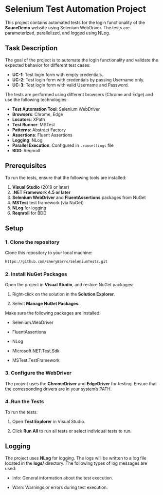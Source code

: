 # Selenium Test Automation Project

This project contains automated tests for the login functionality of the **SauceDemo** website using Selenium WebDriver. The tests are parameterized, parallelized, and logged using NLog.

## Task Description

The goal of the project is to automate the login functionality and validate the expected behavior for different test cases:

- **UC-1**: Test login form with empty credentials.
- **UC-2**: Test login form with credentials by passing Username only.
- **UC-3**: Test login form with valid Username and Password.

The tests are performed using different browsers (Chrome and Edge) and use the following technologies:

- **Test Automation Tool**: Selenium WebDriver
- **Browsers**: Chrome, Edge
- **Locators**: XPath
- **Test Runner**: MSTest
- **Patterns**: Abstract Factory
- **Assertions**: Fluent Assertions
- **Logging**: NLog
- **Parallel Execution**: Configured in `.runsettings` file
- **BDD**: Reqnroll

## Prerequisites

To run the tests, ensure that the following tools are installed:

1. **Visual Studio** (2019 or later)
2. **.NET Framework 4.5 or later**
3. **Selenium WebDriver** and **FluentAssertions** packages from NuGet
4. **MSTest** test framework (via NuGet)
5. **NLog** for logging
6. **Reqnroll** for BDD

## Setup

### 1. Clone the repository

Clone this repository to your local machine:

```bash
https://github.com/EneryBarro/SeleniumTests.git
```

### 2. Install NuGet Packages

Open the project in **Visual Studio**, and restore NuGet packages:

1. Right-click on the solution in the **Solution Explorer**.

2. Select **Manage NuGet Packages**.

Make sure the following packages are installed:

- Selenium.WebDriver

- FluentAssertions

- NLog

- Microsoft.NET.Test.Sdk

- MSTest.TestFramework

### 3. Configure the WebDriver

The project uses the **ChromeDriver** and **EdgeDriver** for testing. Ensure that the corresponding drivers are in your system’s PATH.

### 4. Run the Tests

To run the tests:

1. Open **Test Explorer** in Visual Studio.

2. Click **Run All** to run all tests or select individual tests to run.

## Logging

The project uses **NLog** for logging. The logs will be written to a log file located in the **logs/** directory. The following types of log messages are used:

- Info: General information about the test execution.

- Warn: Warnings or errors during test execution.
